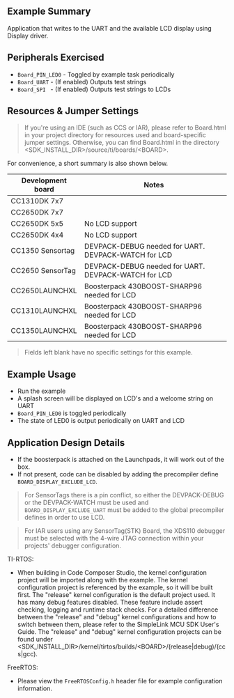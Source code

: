 ## Example Summary

Application that writes to the UART and the available LCD display using Display
driver.

## Peripherals Exercised

* `Board_PIN_LED0` - Toggled by example task periodically
* `Board_UART` - (If enabled) Outputs test strings
* `Board_SPI ` - (If enabled) Outputs test strings to LCDs

## Resources & Jumper Settings

> If you're using an IDE (such as CCS or IAR), please refer to Board.html in
your project directory for resources used and board-specific jumper settings.
Otherwise, you can find Board.html in the directory
&lt;SDK_INSTALL_DIR&gt;/source/ti/boards/&lt;BOARD&gt;.

For convenience, a short summary is also shown below.

| Development board | Notes                                                  |
| ----------------- | ------                                                 |
| CC1310DK  7x7     |                                                        |
| CC2650DK  7x7     |                                                        |
| CC2650DK  5x5     | No LCD support                                         |
| CC2650DK  4x4     | No LCD support                                         |
| CC1350 Sensortag  | DEVPACK-DEBUG needed for UART. DEVPACK-WATCH for LCD   |
| CC2650 SensorTag  | DEVPACK-DEBUG needed for UART. DEVPACK-WATCH for LCD   |
| CC2650LAUNCHXL    | Boosterpack 430BOOST-SHARP96 needed for LCD            |
| CC1310LAUNCHXL    | Boosterpack 430BOOST-SHARP96 needed for LCD            |
| CC1350LAUNCHXL    | Boosterpack 430BOOST-SHARP96 needed for LCD            |

> Fields left blank have no specific settings for this example.

## Example Usage

* Run the example
* A splash screen will be displayed on LCD's and a welcome string on UART
* `Board_PIN_LED0` is toggled periodically
* The state of LED0 is output periodically on UART and LCD

## Application Design Details

* If the boosterpack is attached on the Launchpads, it will work out of the box.
* If not present, code can be disabled by adding the precompiler define
`BOARD_DISPLAY_EXCLUDE_LCD`.

> For SensorTags there is a pin conflict, so either the DEVPACK-DEBUG or the
DEVPACK-WATCH must be used and `BOARD_DISPLAY_EXCLUDE_UART` must be added to
the global precompiler defines in order to use LCD.

> For IAR users using any SensorTag(STK) Board, the XDS110 debugger must be
selected with the 4-wire JTAG connection within your projects' debugger
configuration.

TI-RTOS:

* When building in Code Composer Studio, the kernel configuration project will
be imported along with the example. The kernel configuration project is
referenced by the example, so it will be built first. The "release" kernel
configuration is the default project used. It has many debug features disabled.
These feature include assert checking, logging and runtime stack checks. For a
detailed difference between the "release" and "debug" kernel configurations and
how to switch between them, please refer to the SimpleLink MCU SDK User's
Guide. The "release" and "debug" kernel configuration projects can be found
under &lt;SDK_INSTALL_DIR&gt;/kernel/tirtos/builds/&lt;BOARD&gt;/(release|debug)/(ccs|gcc).

FreeRTOS:

* Please view the `FreeRTOSConfig.h` header file for example configuration
information.
